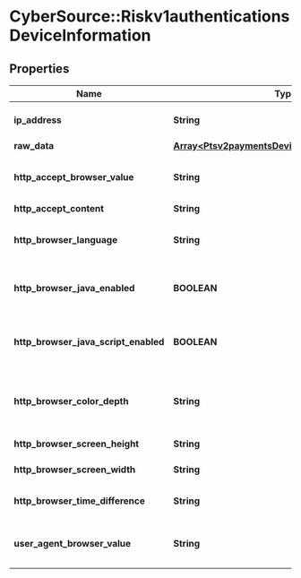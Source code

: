 # CyberSource::Riskv1authenticationsDeviceInformation

## Properties
Name | Type | Description | Notes
------------ | ------------- | ------------- | -------------
**ip_address** | **String** | IP address of the customer.  #### Used by **Authorization, Capture, and Credit** Optional field.  | [optional] 
**raw_data** | [**Array&lt;Ptsv2paymentsDeviceInformationRawData&gt;**](Ptsv2paymentsDeviceInformationRawData.md) |  | [optional] 
**http_accept_browser_value** | **String** | Value of the Accept header sent by the customer&#39;s web browser. **Note** If the customer&#39;s browser provides a value, you must include it in your request.  | [optional] 
**http_accept_content** | **String** | The exact content of the HTTP accept header.  | 
**http_browser_language** | **String** | Value represents the browser language as defined in IETF BCP47. Example:en-US, refer  https://en.wikipedia.org/wiki/IETF_language_tag for more details.  | 
**http_browser_java_enabled** | **BOOLEAN** | A Boolean value that represents the ability of the cardholder browser to execute Java. Value is returned from the navigator.javaEnabled property. Possible Values:True/False  | 
**http_browser_java_script_enabled** | **BOOLEAN** | A Boolean value that represents the ability of the cardholder browser to execute JavaScript. Possible Values:True/False. **Note**: Merchants should be able to know the values from fingerprint details of cardholder&#39;s browser.  | [optional] 
**http_browser_color_depth** | **String** | Value represents the bit depth of the color palette for displaying images, in bits per pixel. Example : 24, refer https://en.wikipedia.org/wiki/Color_depth for more details  | 
**http_browser_screen_height** | **String** | Total height of the Cardholder&#39;s scree in pixels, example: 864.  | 
**http_browser_screen_width** | **String** | Total width of the cardholder&#39;s screen in pixels. Example: 1536.  | 
**http_browser_time_difference** | **String** | Time difference between UTC time and the cardholder browser local time, in minutes, Example:300  | 
**user_agent_browser_value** | **String** | Value of the User-Agent header sent by the customer&#39;s web browser. Note If the customer&#39;s browser provides a value, you must include it in your request.  | 


